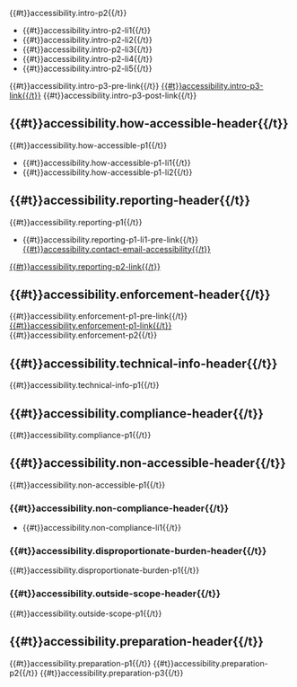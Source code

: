 
{{#t}}accessibility.intro-p2{{/t}}

- {{#t}}accessibility.intro-p2-li1{{/t}}
- {{#t}}accessibility.intro-p2-li2{{/t}}
- {{#t}}accessibility.intro-p2-li3{{/t}}
- {{#t}}accessibility.intro-p2-li4{{/t}}
- {{#t}}accessibility.intro-p2-li5{{/t}}

{{#t}}accessibility.intro-p3-pre-link{{/t}} [{{#t}}accessibility.intro-p3-link{{/t}}](https://mcmw.abilitynet.org.uk) 
{{#t}}accessibility.intro-p3-post-link{{/t}}

## {{#t}}accessibility.how-accessible-header{{/t}}

{{#t}}accessibility.how-accessible-p1{{/t}}

- {{#t}}accessibility.how-accessible-p1-li1{{/t}}
- {{#t}}accessibility.how-accessible-p1-li2{{/t}}

## {{#t}}accessibility.reporting-header{{/t}}
{{#t}}accessibility.reporting-p1{{/t}}
- {{#t}}accessibility.reporting-p1-li1-pre-link{{/t}} <a href="mailto:{{#t}}accessibility.contact-email-accessibility{{/t}}">{{#t}}accessibility.contact-email-accessibility{{/t}}


[{{#t}}accessibility.reporting-p2-link{{/t}}](http://www.w3.org/WAI/users/inaccessible)

## {{#t}}accessibility.enforcement-header{{/t}}
{{#t}}accessibility.enforcement-p1-pre-link{{/t}} [{{#t}}accessibility.enforcement-p1-link{{/t}}](https://www.equalityadvisoryservice.com/)
{{#t}}accessibility.enforcement-p2{{/t}}

## {{#t}}accessibility.technical-info-header{{/t}}
{{#t}}accessibility.technical-info-p1{{/t}}

## {{#t}}accessibility.compliance-header{{/t}}
{{#t}}accessibility.compliance-p1{{/t}}

## {{#t}}accessibility.non-accessible-header{{/t}}
{{#t}}accessibility.non-accessible-p1{{/t}}

### {{#t}}accessibility.non-compliance-header{{/t}}

- {{#t}}accessibility.non-compliance-li1{{/t}}

### {{#t}}accessibility.disproportionate-burden-header{{/t}}
{{#t}}accessibility.disproportionate-burden-p1{{/t}}

### {{#t}}accessibility.outside-scope-header{{/t}}
{{#t}}accessibility.outside-scope-p1{{/t}}

## {{#t}}accessibility.preparation-header{{/t}}
{{#t}}accessibility.preparation-p1{{/t}}
{{#t}}accessibility.preparation-p2{{/t}}
{{#t}}accessibility.preparation-p3{{/t}}
